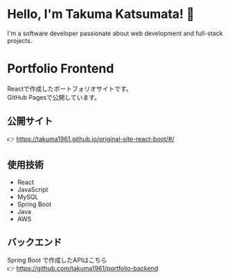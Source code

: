 # Hello, I'm Takuma Katsumata! 👋

I'm a software developer passionate about web development and full-stack projects.


# Portfolio Frontend

Reactで作成したポートフォリオサイトです。  
GitHub Pagesで公開しています。

## 公開サイト
👉 https://takuma1961.github.io/original-site-react-boot/#/

## 使用技術
- React
- JavaScript
- MySQL
- Spring Boot
- Java
- AWS

## バックエンド
Spring Boot で作成したAPIはこちら  
👉 https://github.com/takuma1961/portfolio-backend
